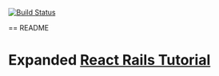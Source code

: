 [![Build Status](https://travis-ci.org/dankreiger/react-rails-accounts-tutorial.svg?branch=master)](https://travis-ci.org/dankreiger/react-rails-accounts-tutorial)

== README

# Expanded [React Rails Tutorial](https://www.airpair.com/reactjs/posts/reactjs-a-guide-for-rails-developers) 
